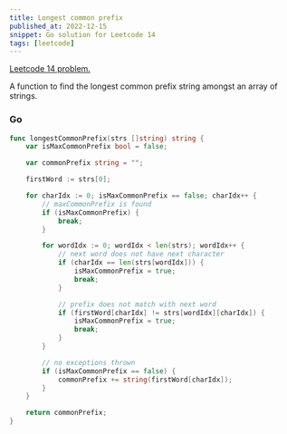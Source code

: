 ```yaml
---
title: Longest common prefix
published_at: 2022-12-15
snippet: Go solution for Leetcode 14
tags: [leetcode]
---
```


[Leetcode 14 problem.](https://leetcode.com/problems/longest-common-prefix/)

A function to find the longest common prefix string amongst an array of strings.

### Go

```go
func longestCommonPrefix(strs []string) string {
    var isMaxCommonPrefix bool = false;

    var commonPrefix string = "";

    firstWord := strs[0];

    for charIdx := 0; isMaxCommonPrefix == false; charIdx++ {
	    // maxCommonPrefix is found
        if (isMaxCommonPrefix) {
            break;
        }

        for wordIdx := 0; wordIdx < len(strs); wordIdx++ {
	        // next word does not have next character
            if (charIdx == len(strs[wordIdx])) {
                isMaxCommonPrefix = true;
                break;
            }

	        // prefix does not match with next word
            if (firstWord[charIdx] != strs[wordIdx][charIdx]) {
                isMaxCommonPrefix = true;
                break;
            }
        }

		// no exceptions thrown
        if (isMaxCommonPrefix == false) {
            commonPrefix += string(firstWord[charIdx]);
        }
    }

    return commonPrefix;
}
```

